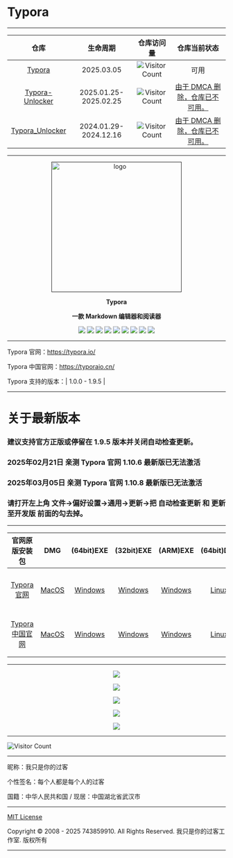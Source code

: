 # Typora

---

|      仓库       | 生命周期 |                        仓库访问量                        | 仓库当前状态 |
| :-------------: | :--------------------: | :----------------------------------------------------------: | :-------------: |
| [Typora](https://github.com/743859910/Typora) |   2025.03.05   | ![Visitor Count](https://profile-counter.glitch.me/{Typora}/count.svg) | 可用 |
| [Typora-Unlocker](https://github.com/743859910/Typora-Unlocker) | 2025.01.25-2025.02.25 | ![Visitor Count](https://profile-counter.glitch.me/{Typora-Unlocker}/count.svg) | [由于 DMCA 删除，仓库已不可用。](https://github.com/github/dmca/blob/master/2025/02/2025-02-25-typora.md) |
| [Typora_Unlocker](https://github.com/743859910/Typora_Unlocker) | 2024.01.29-2024.12.16 | ![Visitor Count](https://profile-counter.glitch.me/{Typora_Unlocker}/count.svg) | [由于 DMCA 删除，仓库已不可用。](https://github.com/github/dmca/blob/master/2024/12/2024-12-16-typora.md) |

---

<p align="center"><a href=""><img src="https://typoraio.cn/img/favicon-128.png" alt="logo" width="300" /></a></p>
<p align="center"><b>Typora</b></p>
<p align="center"><b>一款 Markdown 编辑器和阅读器</b></p>
<p align="center">
<a href="https://github.com/743859910/Typora/stars"><img src="https://img.shields.io/github/stars/743859910/Typora?color=yellow"></a>
<a href="https://github.com/743859910/Typora/forks"><img src="https://img.shields.io/github/forks/743859910/Typora?color=Yellow"></a>
<a href="https://github.com/743859910/Typora/issues"><img src="https://img.shields.io/github/issues/743859910/Typora?color=Yellow"></a>
<a href="https://github.com/743859910/Typora/languages/code-size"><img src="https://img.shields.io/github/languages/code-size/743859910/Typora?color=Yellow"></a>
<a href="https://github.com/743859910/Typora/license"><img src="https://img.shields.io/github/license/743859910/Typora?color=Yellow"></a>
<a href="https://github.com/743859910/Typora/releases"><img src="https://img.shields.io/github/release/743859910/Typora?color=Yellow"></a>
<a href="https://github.com/743859910/Typora/discussions"><img src="https://img.shields.io/github/discussions/743859910/Typora?color=Yellow"></a>
<a href="https://github.com/743859910/Typora/watchers"><img src="https://img.shields.io/github/watchers/743859910/Typora?color=Yellow"></a>
<a href="https://github.com/743859910/followers"><img src="https://img.shields.io/github/followers/743859910?color=Yellow"></a><br>
</p>

---

Typora 官网：https://typora.io/

Typora 中国官网：https://typoraio.cn/

Typora 支持的版本：| 1.0.0 - 1.9.5 | 

---

# 关于最新版本

### 建议支持官方正版或停留在 1.9.5 版本并关闭自动检查更新。

### 2025年02月21日 亲测 Typora 官网 1.10.6 最新版已无法激活

### 2025年03月05日 亲测 Typora 官网 1.10.8 最新版已无法激活

### 请打开左上角 文件→偏好设置→通用→更新→把 自动检查更新 和 更新至开发版 前面的勾去掉。

---

| 官网原版安装包 | DMG | (64bit)EXE | (32bit)EXE | (ARM)EXE | (64bit)DEB | (64bit)TAR | (ARM)DEB | (ARM)TAR | all |
| :-------------------: | :-------: | :---------------: | :---------------: | :-------------: | :-------------: | :-------------: | :-----------: | :-----------: | :-------------------: |
| [Typora 官网](https://typora.io/) | [MacOS](https://download.typora.io/mac/Typora-1.9.4.dmg) | [Windows](https://download.typora.io/windows/typora-setup-x64-1.9.5.exe) | [Windows](https://download.typora.io/windows/typora-setup-ia32-1.9.5.exe) | [Windows](https://download.typora.io/windows/typora-setup-arm64-1.9.5.exe) | [Linux](https://download.typora.io/linux/typora_1.9.3_amd64.deb) | [Linux](https://download.typora.io/linux/Typora-linux-x64-1.9.3.tar.gz) | [Linux](https://download.typora.io/linux/typora_1.9.3_arm64.deb) | [Linux](https://download.typora.io/linux/Typora-linux-arm64-1.9.3.tar.gz) | [历史版本](https://typora.io/releases/all) |
| [Typora 中国官网](https://typoraio.cn/) | [MacOS](https://download2.typoraio.cn/mac/Typora-1.9.4.dmg) | [Windows](https://download2.typoraio.cn/windows/typora-setup-x64-1.9.5.exe) | [Windows](https://download2.typoraio.cn/windows/typora-setup-ia32-1.9.5.exe) | [Windows](https://download2.typoraio.cn/windows/typora-setup-arm64-1.9.5.exe) | [Linux](https://download2.typoraio.cn/linux/typora_1.9.3_amd64.deb) | [Linux](https://download2.typoraio.cn/linux/Typora-linux-x64-1.9.3.tar.gz) | [Linux](https://download2.typoraio.cn/linux/typora_1.9.3_arm64.deb) | [Linux](https://download2.typoraio.cn/linux/Typora-linux-arm64-1.9.3.tar.gz) | [历史版本](https://typoraio.cn/releases/all) |

---

<p align="center">
  <img src="https://hub.tcpmini.news/https://raw.githubusercontent.com/743859910/Typora/master/img/1.webp">
</p>

<p align="center">
  <img src="https://hub.tcpmini.news/https://raw.githubusercontent.com/743859910/Typora/master/img/2.webp">
</p>

<p align="center">
  <img src="https://hub.tcpmini.news/https://raw.githubusercontent.com/743859910/Typora/master/img/3.webp">
</p>

<p align="center">
  <img src="https://hub.tcpmini.news/https://raw.githubusercontent.com/743859910/Typora/master/img/4.webp">
</p>

<p align="center">
  <img src="https://hub.tcpmini.news/https://raw.githubusercontent.com/743859910/Typora/master/img/5.webp">
</p>

---

![Visitor Count](https://profile-counter.glitch.me/{Typora}/count.svg)

---

昵称：我只是你的过客

个性签名：每个人都是每个人的过客

国籍：中华人民共和国 / 现居：中国湖北省武汉市

---

[MIT License](https://github.com/743859910/Typora/blob/master/LICENSE)

Copyright © 2008 - 2025 743859910. All Rights Reserved. 我只是你的过客工作室. 版权所有

---

